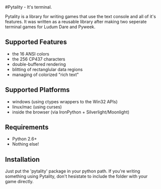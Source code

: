 #Pytality - It's terminal.

Pytality is a library for writing games that use the text console and all of it's features.
It was written as a reusable library after making two seperate terminal games for Ludum Dare and Pyweek.

Supported Features
------------------
* the 16 ANSI colors
* the 256 CP437 characters
* double-buffered rendering
* blitting of rectanglular data regions
* managing of colorized "rich text"

Supported Platforms
-------------------
* windows (using ctypes wrappers to the Win32 APIs)
* linux/mac (using curses)
* inside the browser (via IronPython + Silverlight/Moonlight)

Requirements
------------
* Python 2.6+
* Nothing else!
    
Installation
------------
Just put the 'pytality' package in your python path. If you're writing something using Pytality, don't hesistate to include the folder with your game directly.